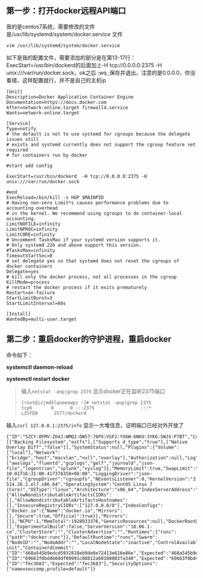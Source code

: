 ## 第一步：打开docker远程API端口

​我的是centos7系统，需要修改的文件是/usr/lib/systemd/system/docker.service 文件

```
vim /usr/lib/systemd/system/docker.service 
```

 如下是我的配置文件，需要添加的部分是在第13-17行：ExecStart=/usr/bin/dockerd的后面加上-H tcp://0.0.0.0:2375 -H unix:///var/run/docker.sock，ok之后 :wq ,保存并退出。注意的是0.0.0.0，你没看错，这样配置就行，并不是自己的主机ip

```
[Unit]
Description=Docker Application Container Engine
Documentation=https://docs.docker.com
After=network-online.target firewalld.service
Wants=network-online.target

[Service]
Type=notify
# the default is not to use systemd for cgroups because the delegate issues still
# exists and systemd currently does not support the cgroup feature set required
# for containers run by docker

#start add config

ExecStart=/usr/bin/dockerd  -H tcp://0.0.0.0:2375 -H unix:///var/run/docker.sock

#end
ExecReload=/bin/kill -s HUP $MAINPID
# Having non-zero Limit*s causes performance problems due to accounting overhead
# in the kernel. We recommend using cgroups to do container-local accounting.
LimitNOFILE=infinity
LimitNPROC=infinity
LimitCORE=infinity
# Uncomment TasksMax if your systemd version supports it.
# Only systemd 226 and above support this version.
#TasksMax=infinity
TimeoutStartSec=0
# set delegate yes so that systemd does not reset the cgroups of docker containers
Delegate=yes
# kill only the docker process, not all processes in the cgroup
KillMode=process
# restart the docker process if it exits prematurely
Restart=on-failure
StartLimitBurst=3
StartLimitInterval=60s

[Install]
WantedBy=multi-user.target
```

## 第二步：重启docker的守护进程，重启docker

命令如下：

**systemctl daemon-reload**   

**systemctl restart docker**  

> 输入`netstat -anp|grep 2375` 显示docker正在监听2375端口
>
> ```shell
> [root@izjmd5lqoeeowpz ~]# netstat -anp|grep 2375
> tcp6       0      0 :::2375                 :::*                    LISTEN      2577/dockerd
> ```
>

输入`curl 127.0.0.1:2375/info`  显示一大堆信息，证明端口已经对外开放了

```
{"ID":"5ZCY:OFMV:ZO4J:WMQ2:OW57:76PX:VSF2:YX6W:6NKU:3YK6:5WJX:P7BT","Containers":0,"ContainersRunning":0,"ContainersPaused":0,"ContainersStopped":0,"Images":0,"Driver":"overlay2","DriverStatus":[["Backing Filesystem","extfs"],["Supports d_type","true"],["Native Overlay Diff","false"]],"SystemStatus":null,"Plugins":{"Volume":["local"],"Network":["bridge","host","macvlan","null","overlay"],"Authorization":null,"Log":["awslogs","fluentd","gcplogs","gelf","journald","json-file","logentries","splunk","syslog"]},"MemoryLimit":true,"SwapLimit":true,"KernelMemory":true,"CpuCfsPeriod":true,"CpuCfsQuota":true,"CPUShares":true,"CPUSet":true,"IPv4Forwarding":true,"BridgeNfIptables":true,"BridgeNfIp6tables":true,"Debug":false,"NFd":24,"OomKillDisable":true,"NGoroutines":44,"SystemTime":"2018-10-01T16:31:00.417378358+08:00","LoggingDriver":"json-file","CgroupDriver":"cgroupfs","NEventsListener":0,"KernelVersion":"3.10.0-514.26.2.el7.x86_64","OperatingSystem":"CentOS Linux 7 (Core)","OSType":"linux","Architecture":"x86_64","IndexServerAddress":"https://index.docker.io/v1/","RegistryConfig":{"AllowNondistributableArtifactsCIDRs":[],"AllowNondistributableArtifactsHostnames":[],"InsecureRegistryCIDRs":["127.0.0.0/8"],"IndexConfigs":{"docker.io":{"Name":"docker.io","Mirrors":[],"Secure":true,"Official":true}},"Mirrors":[]},"NCPU":1,"MemTotal":1928933376,"GenericResources":null,"DockerRootDir":"/var/lib/docker","HttpProxy":"","HttpsProxy":"","NoProxy":"","Name":"izjmd5lqoeeowpz","Labels":[],"ExperimentalBuild":false,"ServerVersion":"18.06.1-ce","ClusterStore":"","ClusterAdvertise":"","Runtimes":{"runc":{"path":"docker-runc"}},"DefaultRuntime":"runc","Swarm":{"NodeID":"","NodeAddr":"","LocalNodeState":"inactive","ControlAvailable":false,"Error":"","RemoteManagers":null},"LiveRestoreEnabled":false,"Isolation":"","InitBinary":"docker-init","ContainerdCommit":{"ID":"468a545b9edcd5932818eb9de8e72413e616e86e","Expected":"468a545b9edcd5932818eb9de8e72413e616e86e"},"RuncCommit":{"ID":"69663f0bd4b60df09991c08812a60108003fa340","Expected":"69663f0bd4b60df09991c08812a60108003fa340"},"InitCommit":{"ID":"fec3683","Expected":"fec3683"},"SecurityOptions":["name=seccomp,profile=default"]}
```



